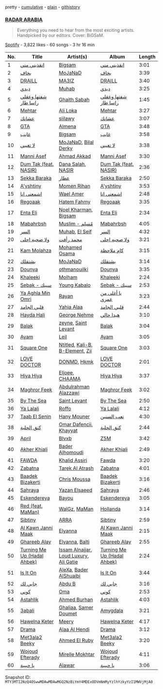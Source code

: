 pretty - [cumulative](/playlists/cumulative/37i9dQZF1DWSkSBnkXgB7J.md) - [plain](/playlists/plain/37i9dQZF1DWSkSBnkXgB7J) - [githistory](https://github.githistory.xyz/mackorone/spotify-playlist-archive/blob/main/playlists/plain/37i9dQZF1DWSkSBnkXgB7J)

### [RADAR ARABIA](https://open.spotify.com/playlist/37i9dQZF1DWSkSBnkXgB7J)

> Everything you need to hear from the most exciting artists\. Handpicked by our editors\. Cover: BiGSaM.

[Spotify](https://open.spotify.com/user/spotify) - 3,822 likes - 60 songs - 3 hr 16 min

| No. | Title | Artist(s) | Album | Length |
|---|---|---|---|---|
| 1 | [انقذيني مني](https://open.spotify.com/track/1zAuToKatU8CEw01ZCcjQ5) | [Bigsam](https://open.spotify.com/artist/20T7aJPzK6LoFR0GRFdNW8) | [انقذيني مني](https://open.spotify.com/album/2OfTZgFt2qN1Rlf52Ec45s) | 3:01 |
| 2 | [بخاف](https://open.spotify.com/track/2zU9EApSRrWQuCOGTsPBFj) | [MoJaNaD](https://open.spotify.com/artist/1LTJFwU5wuzqgYWzvkqBix) | [بخاف](https://open.spotify.com/album/6HVGI0FKmqVz8RmOO7p39l) | 3:39 |
| 3 | [DRAILL](https://open.spotify.com/track/2UYZDBQ89KYUdU3CspLZJ2) | [MA3IZ](https://open.spotify.com/artist/6T4HJ0ayzxLWDbktdiBe3l) | [DRAILL](https://open.spotify.com/album/4Sx9SrFQdcCD5pSY6bwU8M) | 3:40 |
| 4 | [ديدي](https://open.spotify.com/track/5pr1lDwkRKvlUaqlLdA008) | [Muhab](https://open.spotify.com/artist/3mUUUQDWnVlttF1yERxmPQ) | [ديدي](https://open.spotify.com/album/2dsQxG9oNb139KGSePZ4Gv) | 3:25 |
| 5 | [شفتها وعقلي راسا طار](https://open.spotify.com/track/7ypmlaEF73dkmyo6KKOgeL) | [Ghaith Sabah](https://open.spotify.com/artist/7ktjzPxDqpXT76PMmIHIyT) | [شفتها وعقلي راسا طار](https://open.spotify.com/album/6HIocR1nRFrIoK3lZn8YOV) | 1:45 |
| 6 | [Mehtar](https://open.spotify.com/track/0HOuIvqIhg8gmLSmh8tbOD) | [Ali Loka](https://open.spotify.com/artist/2llLuXpn4BLMUltSxkkcJ1) | [Mehtar](https://open.spotify.com/album/0JuLiEE1xg9UPf9M6KHqC7) | 3:27 |
| 7 | [عشانك](https://open.spotify.com/track/0cJ6V9clK0gZCwPHxgKB5D) | [siilawy](https://open.spotify.com/artist/5VZr6vX1UPRRf9tneUEi2B) | [عشانك](https://open.spotify.com/album/7IeH8T12RVRbIlppvS83x3) | 3:07 |
| 8 | [GTA](https://open.spotify.com/track/0B7mwv8jBRezE486YKjGit) | [Almena](https://open.spotify.com/artist/3dwnBsNq4R18t5SYNqJL37) | [GTA](https://open.spotify.com/album/0foaspvPQUgI5DvXXxHZ9T) | 3:48 |
| 9 | [غايب](https://open.spotify.com/track/3KntmeYoXY9wFr0vMslHnM) | [Bigsam](https://open.spotify.com/artist/20T7aJPzK6LoFR0GRFdNW8) | [غايب](https://open.spotify.com/album/7jmeyI1M0wAXHXC4TQJERP) | 3:58 |
| 10 | [لا تغيبي](https://open.spotify.com/track/1TllJwxsdASrBOUec8JFlV) | [MoJaNaD](https://open.spotify.com/artist/1LTJFwU5wuzqgYWzvkqBix), [Bilal Derky](https://open.spotify.com/artist/7E3aW1jsT4X56lJObxhXKp) | [لا تغيبي](https://open.spotify.com/album/0rjh2wonHJmoQ5O2RLvua1) | 3:38 |
| 11 | [Manni Asef](https://open.spotify.com/track/27Xo0Tkk9E8OftqyR98wXx) | [Ahmad Akkad](https://open.spotify.com/artist/38KYoTxMDeNvGClVdMVc7q) | [Manni Asef](https://open.spotify.com/album/0fEh4DmXGE7SIT7RudtOwo) | 3:30 |
| 12 | [Dum Tak \(feat\. NASIR\)](https://open.spotify.com/track/524qzN14VG2CCqVgDIiwNA) | [Dana Salah](https://open.spotify.com/artist/7nQVHZnQGjMyc1HSOQW7GZ), [NASIR](https://open.spotify.com/artist/6lNVdJnv3L8A8BsYnfaTD4) | [Dum Tak \(feat\. NASIR\)](https://open.spotify.com/album/12pFrjNH8z7zdZJopRksgy) | 2:36 |
| 13 | [Sekka Baraka](https://open.spotify.com/track/3qY6aHNvRt3lHsD9jZQXfD) | [عطار](https://open.spotify.com/artist/0qYgCdqD3rVSoguhaDGGWZ) | [Sekka Baraka](https://open.spotify.com/album/6t78W97JmzbxxInDEIoYKr) | 2:50 |
| 14 | [A'yshtiny](https://open.spotify.com/track/4zfHwTLD44LYbz7HH1Lysg) | [Momen Rihan](https://open.spotify.com/artist/0CyOshhqVfUfmaBviztIeU) | [A'yshtiny](https://open.spotify.com/album/3tdL688raITLMsbWZ8tZxG) | 3:53 |
| 15 | [اشمعنى انا](https://open.spotify.com/track/4WKQOHnoexpv5eqJb2kGLR) | [Wael Amer](https://open.spotify.com/artist/5ZZI6hmqMxslXH7KR44cHW) | [اشمعنى انا](https://open.spotify.com/album/5dcH8fd9HOyQtT4xMDIvdA) | 2:48 |
| 16 | [Regoaak](https://open.spotify.com/track/0WDQvg1SEL6rgwfFmgxHe7) | [Hatem Fahmy](https://open.spotify.com/artist/1cAEzDzhESfOrcN9lPQXIR) | [Regoaak](https://open.spotify.com/album/2I2ni6BEYpQlCgahVaKa3R) | 3:35 |
| 17 | [Enta Eli](https://open.spotify.com/track/3J7sclIMiseZABX8RedFoh) | [Noel Kharman](https://open.spotify.com/artist/76G2QPGz4HBmhn0D3vr9UL), [Bigsam](https://open.spotify.com/artist/20T7aJPzK6LoFR0GRFdNW8) | [Enta Eli](https://open.spotify.com/album/4si6u0GkICCUzzthCzSkzq) | 2:34 |
| 18 | [Mabahrbsh](https://open.spotify.com/track/5HSq2VMchKdVRXR9B1jpgr) | [Muslim \- مُسلِم](https://open.spotify.com/artist/2PM82jOCB674w4BL08zFVS) | [Mabahrbsh](https://open.spotify.com/album/4T7NjcvE00AM4tNqYpIYu5) | 4:05 |
| 19 | [السر](https://open.spotify.com/track/5jXlvpnQwhRmixTZ6oqMo3) | [Muhab](https://open.spotify.com/artist/3mUUUQDWnVlttF1yERxmPQ), [El Seif](https://open.spotify.com/artist/5pEMAuF7RVXLCCiIkqVC0q) | [السر](https://open.spotify.com/album/7rPpGIJZZl3RsPeWEksCoW) | 4:32 |
| 20 | [ولا صحبه احلى](https://open.spotify.com/track/5abjiC8O2jUGyXhFozLhOc) | [محمد رأفت](https://open.spotify.com/artist/4ajYL048ZjqxaXrLJ5MvfY) | [ولا صحبه احلى](https://open.spotify.com/album/4SP39vn0J6IBX3HlnPNqGO) | 3:21 |
| 21 | [Kam Molahza](https://open.spotify.com/track/4ZCLvKj9wtAX5HE0TWBihS) | [Mohamed Osama](https://open.spotify.com/artist/4NH8A2q0S9Pkx2t2J3a2Z7) | [كام ملاحظة](https://open.spotify.com/album/4N1Lhxoue6GRiMnUtaWrIk) | 3:15 |
| 22 | [بشتقلك](https://open.spotify.com/track/0P57Kf5Je5ybQZmfmpkUSC) | [MoJaNaD](https://open.spotify.com/artist/1LTJFwU5wuzqgYWzvkqBix) | [بشتقلك](https://open.spotify.com/album/6Za6yUuQL2iyxYcbkF5svE) | 3:14 |
| 23 | [Dounya](https://open.spotify.com/track/76MO9sT4OIQkEeRndLHveG) | [othmanouilki](https://open.spotify.com/artist/5tA7M2xqrIPJ0ax87b19w5) | [Dounya](https://open.spotify.com/album/7wPcqrlsQuPXO15iysENkm) | 3:35 |
| 24 | [Khaleeki](https://open.spotify.com/track/03rXpc8P0yMF6X3GShm40h) | [Molham](https://open.spotify.com/artist/0QQoEM8PaO0N5y1frRGKom) | [Khaleeki](https://open.spotify.com/album/5q1pW37eb9Pf7iuayk4Gcr) | 2:24 |
| 25 | [Sebak \- سيبك](https://open.spotify.com/track/1cNljxhP45g5o2RLN92MTZ) | [Young Kabalo](https://open.spotify.com/artist/0YKv8wjIIoMdWt3Ea8WLRx) | [Sebak \- سيبك](https://open.spotify.com/album/16WxAua0GVxd1VQvdm701k) | 2:53 |
| 26 | [Ya Aghla Min Omri](https://open.spotify.com/track/1GyOCcAQbN4ZymgkU5rVib) | [Rayan](https://open.spotify.com/artist/6h6bN6w1alS5cqNp5EKkqG) | [يا أغلى من عمري](https://open.spotify.com/album/07OqZ5WPe08P9r21flFGqG) | 3:23 |
| 27 | [قلبي الجامد](https://open.spotify.com/track/2b6UTABkSjxidB4zavLW4Z) | [Yahia Alaa](https://open.spotify.com/artist/2gX2GqX7m8cUJILhJp0NVa) | [قلبي الجامد](https://open.spotify.com/album/3565Rc8S4fHuL16tJ7RyUM) | 2:44 |
| 28 | [Hayda Hali](https://open.spotify.com/track/4SVhjqDecCRW1bbt5ZwP8z) | [George Nehme](https://open.spotify.com/artist/3DT7l7a2sCveCEerSrjgQu) | [هيدا حالي](https://open.spotify.com/album/04BUdm7whYgxcyPrre29LX) | 3:10 |
| 29 | [Balak](https://open.spotify.com/track/5x7LMsSBWbQlLnmxF3U5PC) | [zeyne](https://open.spotify.com/artist/4yuZxu7joQOFtplpMAsxlf), [Saint Levant](https://open.spotify.com/artist/5ZZsFnpO7frU8h5xH1wtjT) | [Balak](https://open.spotify.com/album/2I2lamkjFbeLFLUEcH8SAc) | 3:04 |
| 30 | [Ayam](https://open.spotify.com/track/0QKS9BuMqsfSyVRP2vWvzO) | [Leil](https://open.spotify.com/artist/1qSYFEqGFLFOACQJqebin3) | [Ayam](https://open.spotify.com/album/0HBSC3kSOgiV7hAwaycPhd) | 3:05 |
| 31 | [Square One](https://open.spotify.com/track/2eicDRS52ZAT2LRuYzqkna) | [Ntitled](https://open.spotify.com/artist/1IlPPRHXWaxkyNiboLlCjd), [Kali\-B](https://open.spotify.com/artist/62s7RLFRZJV8CcJWidmQ1j), [B\-Element](https://open.spotify.com/artist/2sSKCGvBkxCr5LOXxYGtqa), [Zii](https://open.spotify.com/artist/3iO6JRHgp14ESXysByB3yl) | [Square One](https://open.spotify.com/album/1Vi1fKEfFBLHY09a6QAOqq) | 3:03 |
| 32 | [LOVE DOCTOR](https://open.spotify.com/track/76IYiajfXenzXODVm000sw) | [DONMD](https://open.spotify.com/artist/7Bmr57mxS6riZhuVMQpGD6), [Hkmk](https://open.spotify.com/artist/0Tze8Gw1ML0ApNSPytouXg) | [LOVE DOCTOR](https://open.spotify.com/album/6ICmtrFdtxFnCkZzscSQpU) | 2:01 |
| 33 | [Hiya Hiya](https://open.spotify.com/track/0tNpveVnqAXngNFP1MWBXn) | [Eljoee](https://open.spotify.com/artist/0Lgc9epqyn4wYEGm8fiaS7), [CHAAMA](https://open.spotify.com/artist/5qwjinowvQNDqyspseSofL) | [Hiya Hiya](https://open.spotify.com/album/79IFajmgcokKaytvnRFomI) | 3:37 |
| 34 | [Maghror Feek](https://open.spotify.com/track/0w0qNZagcCOBbgXOqVOKGU) | [Abdulrahman Alazzawi](https://open.spotify.com/artist/2QxSb4y90CGYdmyFsh4XSg) | [Maghror Feek](https://open.spotify.com/album/75XDoSO0iqvkQAWln9SXxL) | 3:02 |
| 35 | [By The Sea](https://open.spotify.com/track/2TGQUjLw3zVxZgDWikfRzU) | [Saint Levant](https://open.spotify.com/artist/5ZZsFnpO7frU8h5xH1wtjT) | [By The Sea](https://open.spotify.com/album/2HSbIrnOW1cdvwnhsiRkBS) | 2:50 |
| 36 | [Ya Lalali](https://open.spotify.com/track/5dpZaOEAyPUlVsXR5h7eGv) | [Roffo](https://open.spotify.com/artist/68z4NYiZ3obqSk6EZClHeE) | [Ya Lalali](https://open.spotify.com/album/1eoLUTU3QAbrc9rjHNVbmX) | 4:12 |
| 37 | [Taab El Senin](https://open.spotify.com/track/7bqDLf3GTAjWh2WtYO3S6j) | [Hany Mouner](https://open.spotify.com/artist/0FVUKs8fpQXUoc9nP2sl6E) | [تعب السنين](https://open.spotify.com/album/2JoIZjj1iPXKwCevK48qK7) | 4:30 |
| 38 | [كنق الحلبة](https://open.spotify.com/track/0QemMisHFcPe19odGtKlnW) | [Omar Dafencii](https://open.spotify.com/artist/6tiw0jaXjPqUqupLzCCfiv), [Khayyat](https://open.spotify.com/artist/0ZymXKuHy9Sqg2X5IEwLut) | [كنق الحلبة](https://open.spotify.com/album/3EaRsFezQZP6B1AUDolO92) | 2:44 |
| 39 | [April](https://open.spotify.com/track/2cqcyd0XgDqiJhPsVtTW8e) | [Blvxb](https://open.spotify.com/artist/36whjqpoNGMYbloxVMxVzT) | [Z5M](https://open.spotify.com/album/2qD60uCdyfhVd0tVNmLLDJ) | 3:42 |
| 40 | [Akher Khiali](https://open.spotify.com/track/41FdOkXx25kXPZCfE9HYvl) | [Bader Alhomoudi](https://open.spotify.com/artist/0g7Qe6lsLO9rAO4GoWqfd6) | [Akher Khiali](https://open.spotify.com/album/0d4BpdGb5G1ljZLppOmzmy) | 2:49 |
| 41 | [FAWDA](https://open.spotify.com/track/2vLFnMjJ0kyPMNpMempfde) | [Khalid Assiri](https://open.spotify.com/artist/03i94h760x5J6t57VRTsAb) | [Fawda](https://open.spotify.com/album/3GuiCyLeLuDUCpLuxjt16U) | 3:20 |
| 42 | [Zabatna](https://open.spotify.com/track/2KakK2ldIwk32Lyp8cHRab) | [Tarek Al Atrash](https://open.spotify.com/artist/53SkAdBSeRmu5xA0G6Yii8) | [Zabatna](https://open.spotify.com/album/2q0BFnd8N5N0v5kEx8uih4) | 4:01 |
| 43 | [Baadek Bizakerti](https://open.spotify.com/track/583BG3e4wpZzkwJTPbQc2W) | [Chris Moussa](https://open.spotify.com/artist/72DLvyPzbU6R4NZel6MaX5) | [Baadek Bizakerti](https://open.spotify.com/album/5CGX6rOvDdKLcB7usNXyNH) | 3:16 |
| 44 | [Sahraya](https://open.spotify.com/track/10ygQHP8JTic3iXGiLM2To) | [Yazan Elsaeed](https://open.spotify.com/artist/7a6aLOJH8iBCd0JSH78F4k) | [Sahraya](https://open.spotify.com/album/6NpsqEqR1yZ5YTyPQZUewf) | 2:46 |
| 45 | [Eskendereya](https://open.spotify.com/track/6JosJk8TjtMqYEFU9KiN5t) | [Bayou](https://open.spotify.com/artist/09ff0T1Qio2d5f04uGKeL3) | [Eskendereya](https://open.spotify.com/album/51ScKyJykdjnsKa8L5O6ir) | 3:05 |
| 46 | [Red \(feat\. MaMan\)](https://open.spotify.com/track/2PJHJevFPEFWn0CwMv4yZF) | [WalGz](https://open.spotify.com/artist/50gLwM6cfifBxgrML3Q0IT), [MaMan](https://open.spotify.com/artist/4OGMVOTexmW4hEV4bZMX30) | [Hollanda](https://open.spotify.com/album/3kgNHqvzzItDSbhn6tEAVl) | 3:14 |
| 47 | [Sibtiny](https://open.spotify.com/track/6vqgukgBvRUIUvuM8fuv4k) | [ARRA](https://open.spotify.com/artist/6mlFti6E8OuJhJslyZhFn7) | [Sibtiny](https://open.spotify.com/album/0B1qIzqos6ajSnuXYB0x8Y) | 2:59 |
| 48 | [Al Kawn Janni Maak](https://open.spotify.com/track/0s6Vv5wPxRCsrBMjTSyrcg) | [Elyanna](https://open.spotify.com/artist/0jIWKlfmD4Ew7HeVVrq03g) | [Al Kawn Janni Maak](https://open.spotify.com/album/5WfAjtVWyItvqpfEYfoZIG) | 2:15 |
| 49 | [Ghareeb Alay](https://open.spotify.com/track/7gJqw9Ogef35nMOzHY8E3v) | [Elyanna](https://open.spotify.com/artist/0jIWKlfmD4Ew7HeVVrq03g), [Balti](https://open.spotify.com/artist/4cgw3nEf6uOQ2NqHwSXErR) | [Ghareeb Alay](https://open.spotify.com/album/5c7qiyYcpJO6niBfAyjZYl) | 2:55 |
| 50 | [Turning Me Up \(Hadal Ahbek\)](https://open.spotify.com/track/4sofJiicQwKsRo3S1vpt39) | [Issam Alnajjar](https://open.spotify.com/artist/6dO0RkhFhjMwLtLQqNgL8r), [Loud Luxury](https://open.spotify.com/artist/6t1gpxYbY8OlLA7D2RiikQ), [Ali Gatie](https://open.spotify.com/artist/4rTv3Ejc7hKMtmoBOK1B4T) | [Turning Me Up \(Hadal Ahbek\)](https://open.spotify.com/album/4iVUZYC6NjKXt4jOh14dTb) | 2:24 |
| 51 | [Is It On](https://open.spotify.com/track/3eAbgCZEVjCswZQBx72mcP) | [AleXa](https://open.spotify.com/artist/4jCGRzuZkwo8CxboiANMEU), [Bader AlShuaibi](https://open.spotify.com/artist/2R1yoDsSddlxGn9DmAtJTj) | [Is It On](https://open.spotify.com/album/05OAVuzoOBqrhc0wnQjENW) | 3:44 |
| 52 | [جايي لك](https://open.spotify.com/track/5O2M4jyybgemMnEycvY0d7) | [Abdu B](https://open.spotify.com/artist/0ZOnIEMRVWqPDuqzJTkGbE) | [جايي لك](https://open.spotify.com/album/2QrMIPEdF4w9TBiaGBGio7) | 3:16 |
| 53 | [كوني](https://open.spotify.com/track/4nmZ8hzRX14xtcQr1i5PIk) | [Oma](https://open.spotify.com/artist/0m0lZ1flHVDnhBWMAaZ9OD) | [كوني](https://open.spotify.com/album/1TAeZ2WnLp3PRhFLpO3ETs) | 2:53 |
| 54 | [Astahlik](https://open.spotify.com/track/2qCz9zvGLV479cUTzeXjNq) | [Ahmed Burhan](https://open.spotify.com/artist/7pWG2cgMJbZmMd2a0TqZJ0) | [Astahlik](https://open.spotify.com/album/20vCcB2a5j1MSStibILx1n) | 4:03 |
| 55 | [3abali](https://open.spotify.com/track/11Eb5dyeLaWfBgo9CuUhCO) | [Ghaliaa](https://open.spotify.com/artist/3FVonQ6pTMMbqYb0Rf7WE8), [Samer Doumet](https://open.spotify.com/artist/7hlPAEf48Y2eLA4Oax6u47) | [Amygdala](https://open.spotify.com/album/1cOXVnqOJwaUSmVQ6FIM8H) | 3:21 |
| 56 | [Hawelna Keter](https://open.spotify.com/track/6tc1iDgFurBNcXQa8QjKrd) | [Meery](https://open.spotify.com/artist/7v4YgvdfeIZLwqbrASG50n) | [Hawelna Keter](https://open.spotify.com/album/4qFvAkgf4FfCDKZvOV8JLn) | 4:17 |
| 57 | [Drama](https://open.spotify.com/track/3d4Tcv2Cjq51lPoTTU6dse) | [Alaa Al Hendi](https://open.spotify.com/artist/6r7at5fcu4jX0fRlZEyOxn) | [Drama](https://open.spotify.com/album/5rONkE94pV9zuGG7eiYjmg) | 3:12 |
| 58 | [Met3ala2 Beeky](https://open.spotify.com/track/5HS17JQ7GlTOZrensjIbNO) | [Ahmed El Ruby](https://open.spotify.com/artist/4bYHqS5oBc6Jk8LfjbbWTf) | [Met3ala2 Beeky](https://open.spotify.com/album/6l9K0N3YqtarzoeDyyWwh7) | 3:20 |
| 59 | [Wojoud Efterady](https://open.spotify.com/track/0kd00pkjvrTrK8dDKmwMCr) | [Mirelle Mokhtar](https://open.spotify.com/artist/72qojRuTcRlpvPehi30h7p) | [Wojoud Efterady](https://open.spotify.com/album/25NYgltgevJgJjQATySzkQ) | 4:11 |
| 60 | [يا حبيبة](https://open.spotify.com/track/4rS1EJLl0OJyXkfijXih7Y) | [Alawar](https://open.spotify.com/artist/7hlFz8LW0RDvHdf22JSJVq) | [يا حبيبة](https://open.spotify.com/album/10OMhjxG7IiOFCnbrrU7c4) | 3:06 |

Snapshot ID: `MTY3MTI2NzQ4OSwwMDAwMDAwMGQ2NzBiYmY4MDExODVmNmMyYzlhYzkyYzI1MWVjMjA0`
